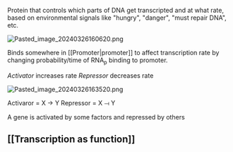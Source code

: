 Protein that controls which parts of DNA get transcripted and at what rate, based on environmental signals like "hungry", "danger", "must repair DNA", etc.

![Pasted_image_20240326160620.png](pasted_image_20240326160620.png)

Binds somewhere in [[Promoter|promoter]] to affect transcription rate by changing probability/time of RNA<sub>p</sub> binding to promoter.

*Activator* increases rate
*Repressor* decreases rate

![Pasted_image_20240326163520.png](pasted_image_20240326163520.png)

Activaror = X → Y
Repressor = X ⟞ Y

A gene is activated by some factors and repressed by others

## [[Transcription as function]]
